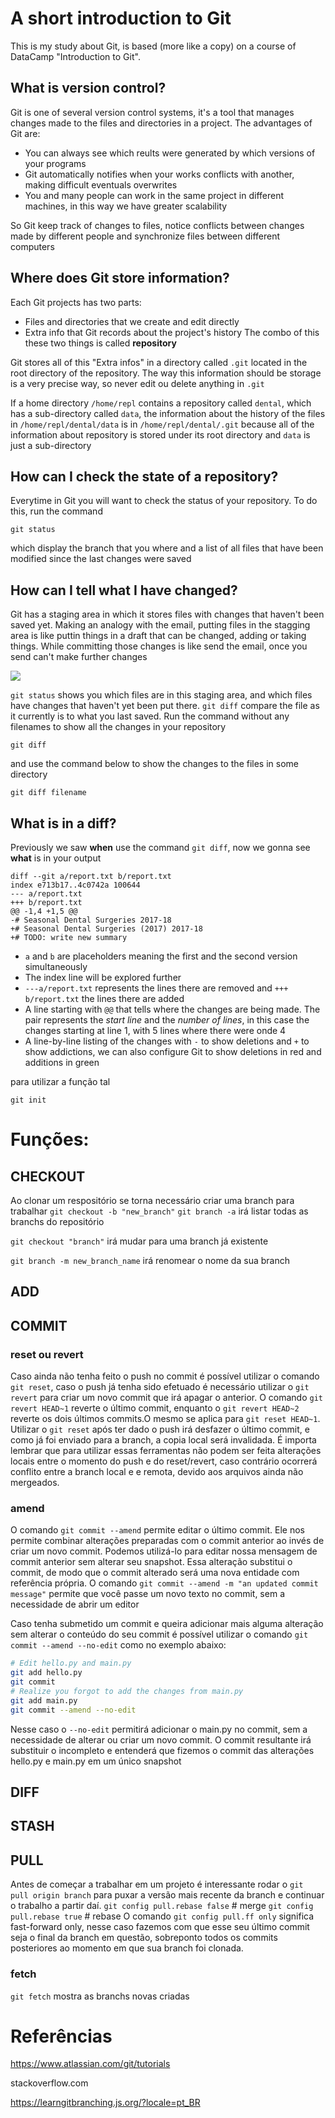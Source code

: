 # A short introduction to Git

This is my study about Git, is based (more like a copy) on a course of DataCamp "Introduction to Git".

## What is version control?

Git is one of several version control systems, it's a tool that manages changes made to the files and directories in a project. The advantages of Git are:
- You can always see which reults were generated by which versions of your programs
- Git automatically notifies when your works conflicts with another, making difficult eventuals overwrites
- You and many people can work in the same project in different machines, in this way we have greater scalability

So Git keep track of changes to files, notice conflicts between changes made by different people and synchronize files between different computers

## Where does Git store information?

Each Git projects has two parts:
- Files and directories that we create and edit directly
- Extra info that Git records about the project's history
The combo of this these two things is called __repository__

Git stores all of this "Extra infos" in a directory called `.git` located in the root directory of the repository. The way this information should be storage is a very precise way, so never edit ou delete anything in `.git`

If a home directory `/home/repl` contains a repository called `dental`, which has a  sub-directory called `data`, the information about the history of the files in `/home/repl/dental/data` is in `/home/repl/dental/.git` because all of the information about repository is stored under its root directory and `data` is just a sub-directory

## How can I check the state of a repository?

Everytime in Git you will want to check the status of your repository. To do this, run the command

```
git status
```
which display the branch that you where and a list of all files that have been modified since the last changes were saved

## How can I tell what I have changed?

Git has a staging area in which it stores files with changes that haven't been saved yet. Making an analogy with the email, putting files in the stagging area is like puttin things in a draft that can be changed, adding or taking things. While committing those changes is like send the email, once you send can't make further changes

![](https://miro.medium.com/max/686/1*diRLm1S5hkVoh5qeArND0Q.png)

`git status` shows you which files are in this staging area, and which files have changes that haven't yet been put there. `git diff` compare the file as it currently is to what you last saved. Run the command without any filenames to show all the changes in your repository

```
git diff
```
 and use the command below to show the changes to the files in some directory

```
git diff filename
```

## What is in a diff?

Previously we saw __when__ use the command `git diff`, now we gonna see __what__ is in your output

```
diff --git a/report.txt b/report.txt
index e713b17..4c0742a 100644
--- a/report.txt
+++ b/report.txt
@@ -1,4 +1,5 @@
-# Seasonal Dental Surgeries 2017-18
+# Seasonal Dental Surgeries (2017) 2017-18
+# TODO: write new summary
```

- `a` and `b` are placeholders meaning the first and the second version simultaneously
- The index line will be explored further
- `---a/report.txt` represents the lines there are removed and `+++ b/report.txt` the lines there are added
- A line starting with `@@` that tells where the changes are being made. The pair represents the _start line_ and the _number of lines_, in this case the changes starting at line 1, with 5 lines where there were onde 4
- A line-by-line listing of the changes with `-` to show deletions and `+` to show addictions, we can also configure Git to show deletions in red and additions in green

para utilizar a função tal 

```
git init
```

# Funções:

## CHECKOUT
Ao clonar um respositório se torna necessário criar uma branch para trabalhar `git checkout -b "new_branch"`
`git branch -a` irá listar todas as branchs do repositório

`git checkout "branch"` irá mudar para uma branch já existente

`git branch -m new_branch_name` irá renomear o nome da sua branch

## ADD

## COMMIT

### reset ou revert

Caso ainda não tenha feito o push no commit é possível utilizar o comando `git reset`, caso o push já tenha sido efetuado é necessário utilizar o `git revert` para criar um novo commit que irá apagar o anterior. O comando `git revert HEAD~1` reverte o último commit, enquanto o `git revert HEAD~2` reverte os dois últimos commits.O mesmo se aplica para `git reset HEAD~1`.
Utilizar o `git reset` após ter dado o push irá desfazer o último commit, e como já foi enviado para a branch, a copia local será invalidada.
É importa lembrar que para utilizar essas ferramentas não podem ser feita alterações locais entre o momento do push e do reset/revert, caso contrário ocorrerá conflito entre a branch local e e remota, devido aos arquivos ainda não mergeados.

### amend

O comando `git commit --amend` permite editar o último commit. Ele nos permite combinar alterações preparadas com o commit anterior ao invés de criar um novo commit. Podemos utilizá-lo para editar nossa mensagem de commit anterior sem alterar seu snapshot. Essa alteração substitui o commit, de modo que o commit alterado será uma nova entidade com referência própria.
O comando `git commit --amend -m "an updated commit message"` permite que você passe um novo texto no commit, sem a necessidade de abrir um editor

Caso tenha submetido um commit e queira adicionar mais alguma alteração sem alterar o conteúdo do seu commit é possível utilizar o comando `git commit --amend --no-edit` como no exemplo abaixo:

```bash
# Edit hello.py and main.py
git add hello.py
git commit 
# Realize you forgot to add the changes from main.py 
git add main.py 
git commit --amend --no-edit
```
Nesse caso o `--no-edit` permitirá adicionar o main.py no commit, sem a necessidade de alterar ou criar um novo commit. O commit resultante irá substituir o incompleto e entenderá que fizemos o commit das alterações hello.py e main.py em um único snapshot

## DIFF

## STASH

## PULL

Antes de começar a trabalhar em um projeto é interessante rodar o `git pull origin branch` para puxar a versão mais recente da branch e continuar o trabalho a partir daí.
`git config pull.rebase false` # merge
`git config pull.rebase true` # rebase
O comando `git config pull.ff only` significa fast-forward only, nesse caso fazemos com que esse seu último commit seja o final da branch em questão, sobreponto todos os commits posteriores ao momento em que sua branch foi clonada.

### fetch

`git fetch` mostra as branchs novas criadas

# Referências
https://www.atlassian.com/git/tutorials

stackoverflow.com

https://learngitbranching.js.org/?locale=pt_BR
